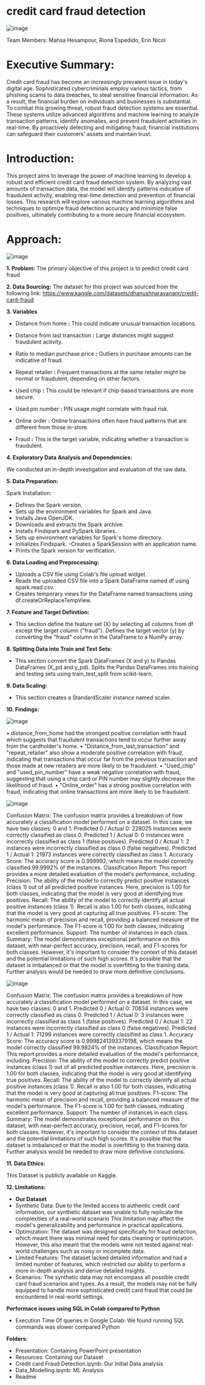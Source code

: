 # credit card fraud detection

![image](https://github.com/user-attachments/assets/32cce6b1-83bc-41da-8843-7e4f8510ce98)




Team Members: Mahsa Hesampour, Riona Espedido, Erin Nicol

# Executive Summary:

Credit card fraud has become an increasingly prevalent issue in today's digital age.
Sophisticated cybercriminals employ various tactics, from phishing scams to data breaches, to steal sensitive financial information. As a result, the financial burden on individuals and businesses is substantial. To combat this growing threat, robust fraud detection systems are essential. These systems utilize advanced algorithms and machine learning to analyze transaction patterns, identify anomalies, and prevent fraudulent activities in real-time. By proactively detecting and mitigating fraud, financial institutions can safeguard their customers' assets and maintain trust.  

# Introduction:
 
This project aims to leverage the power of machine learning to develop a robust and efficient credit card fraud detection system. By analyzing vast amounts of transaction data, the model will identify patterns indicative of fraudulent activity, enabling real-time detection and prevention of financial losses. This research will explore various machine learning algorithms and techniques to optimize fraud detection accuracy and minimize false positives, ultimately contributing to a more secure financial ecosystem.

# Approach:

![image](https://github.com/user-attachments/assets/b68a7a9e-5ab4-42f8-8380-835a0aa91f84)

**1. Problem:**
The primary objective of this project is to predict credit card fraud

**2. Data Sourcing:**
The dataset for this project was sourced from the following link:
https://www.kaggle.com/datasets/dhanushnarayananr/credit-card-fraud

**3. Variables**

- Distance from home **:** This could indicate unusual transaction locations.

- Distance from last transaction **:** Large distances might suggest fraudulent activity.

- Ratio to median purchase price **:** Outliers in purchase amounts can be indicative of fraud.

- Repeat retailer **:** Frequent transactions at the same retailer might be normal or fraudulent, depending on other factors.

- Used chip **:** This could be relevant if chip-based transactions are more secure.

- Used pin number **:** PIN usage might correlate with fraud risk.

- Online order **:** Online transactions often have fraud patterns that are different from those in-store.

- Fraud **:** This is the target variable, indicating whether a transaction is fraudulent.

**4. Exploratory Data Analysis and Dependencies:**

We conducted an in-depth investigation and evaluation of the raw data. 


**5. Data Preparation:**

Spark Installation:

- Defines the Spark version.
- Sets up the environment variables for Spark and Java.
- Installs Java OpenJDK.
- Downloads and extracts the Spark archive.
- Installs Findspark and PySpark libraries.
- Sets up environment variables for Spark's home directory.
- Initializes Findspark.
 -Creates a SparkSession with an application name.
- Prints the Spark version for verification.

**6. Data Loading and Preprocessing:**

- Uploads a CSV file using Colab's file upload widget.
- Reads the uploaded CSV file into a Spark DataFrame named df using spark.read.csv.
- Creates temporary views for the DataFrame named transactions using df.createOrReplaceTempView.
  
**7. Feature and Target Definition:**

- This section define the feature set (X) by selecting all columns from df except the target column ("fraud").
Defines the target vector (y) by converting the "fraud" column in the DataFrame to a NumPy array.

**8. Splitting Data into Train and Test Sets:**

- This section convert the Spark DataFrames (X and y) to Pandas DataFrames (X_pd and y_pd).
Splits the Pandas DataFrames into training and testing sets using train_test_split from scikit-learn.

**9. Data Scaling:**

- This section creates a StandardScaler instance named scaler.


**10. Findings:**

![image](https://github.com/user-attachments/assets/0099620a-9bf7-458f-a52a-024a6aabd776)

•  distance_from_home  had the strongest positive correlation with fraud  which suggests that fraudulent transactions tend to occur further away from the cardholder's home. 
•  "Distance_from_last_transaction" and "repeat_retailer" also show a moderate positive correlation with fraud, indicating that transactions that occur far from the previous transaction and those made at new retailers are more likely to be fraudulent. 
•  "Used_chip" and "used_pin_number" have a weak negative correlation with fraud, suggesting that using a chip card or PIN number may slightly decrease the likelihood of fraud. 
•  "Online_order" has a strong positive correlation with fraud, indicating that online transactions are more likely to be fraudulent.



![image](https://github.com/user-attachments/assets/8931a658-eabb-48de-abea-e5c5a92fbad3)

Confusion Matrix:
The confusion matrix provides a breakdown of how accurately a classification model performed on a dataset. In this case, we have two classes: 0 and 1.
Predicted 0 / Actual 0: 228025 instances were correctly classified as class 0.
Predicted 1 / Actual 0: 0 instances were incorrectly classified as class 1 (false positives).
Predicted 0 / Actual 1: 2 instances were incorrectly classified as class 0 (false negatives).
Predicted 1 / Actual 1: 21973 instances were correctly classified as class 1.
Accuracy Score:
The accuracy score is 0.999992, which means the model correctly classified 99.9992% of the instances.
Classification Report:
This report provides a more detailed evaluation of the model's performance, including:
Precision: The ability of the model to correctly predict positive instances (class 1) out of all predicted positive instances. Here, precision is 1.00 for both classes, indicating that the model is very good at identifying true positives.
Recall: The ability of the model to correctly identify all actual positive instances (class 1). Recall is also 1.00 for both classes, indicating that the model is very good at capturing all true positives.
F1-score: The harmonic mean of precision and recall, providing a balanced measure of the model's performance. The F1-score is 1.00 for both classes, indicating excellent performance.
Support: The number of instances in each class.
Summary:
The model demonstrates exceptional performance on this dataset, with near-perfect accuracy, precision, recall, and F1-scores for both classes. However, it's important to consider the context of this dataset and the potential limitations of such high scores. It's possible that the dataset is imbalanced or that the model is overfitting to the training data. Further analysis would be needed to draw more definitive conclusions.


![image](https://github.com/user-attachments/assets/35bd2184-9013-48b7-81a4-6d6d61ba4019)



Confusion Matrix:
The confusion matrix provides a breakdown of how accurately a classification model performed on a dataset. In this case, we have two classes: 0 and 1.
Predicted 0 / Actual 0: 70834 instances were correctly classified as class 0.
Predicted 1 / Actual 0: 3 instances were incorrectly classified as class 1 (false positives).
Predicted 0 / Actual 1: 22 instances were incorrectly classified as class 0 (false negatives).
Predicted 1 / Actual 1: 71299 instances were correctly classified as class 1.
Accuracy Score:
The accuracy score is 0.9998241393379198, which means the model correctly classified 99.9824% of the instances.
Classification Report:
This report provides a more detailed evaluation of the model's performance, including:
Precision: The ability of the model to correctly predict positive instances (class 1) out of all predicted positive instances. Here, precision is 1.00 for both classes, indicating that the model is very good at identifying true positives.
Recall: The ability of the model to correctly identify all actual positive instances (class 1). Recall is also 1.00 for both classes, indicating that the model is very good at capturing all true positives.
F1-score: The harmonic mean of precision and recall, providing a balanced measure of the model's performance. The F1-score is 1.00 for both classes, indicating excellent performance.
Support: The number of instances in each class.
Summary:
The model demonstrates exceptional performance on this dataset, with near-perfect accuracy, precision, recall, and F1-scores for both classes. However, it's important to consider the context of this dataset and the potential limitations of such high scores. It's possible that the dataset is imbalanced or that the model is overfitting to the training data. Further analysis would be needed to draw more definitive conclusions.

**11. Data Ethics:**

This Dataset is publicly available on Kaggle.

**12. Limitations:**
- **Our Dataset**
- Synthetic Data: Due to the limited access to authentic credit card information, our synthetic dataset was unable to fully replicate the complexities of a real-world scenario This limitation may affect the model's generalizability and performance in practical applications.
- Optimization: The dataset was designed specifically for fraud detection, which meant there was minimal need for data cleaning or optimization. However, this also meant that the models were not tested against real-world challenges such as noisy or incomplete data.
- Limited Features: The dataset lacked detailed information and had a limited number of features, which restricted our ability to perform a more in-depth analysis and derive detailed insights.
- Scenarios: The synthetic data may not encompass all possible credit card fraud scenarios and types. As a result, the models may not be fully equipped to handle more sophisticated credit card fraud that could be encountered in real-world settings.

**Performace issues using SQL in Colab compared to Python** 
- Execution Time Of  queries in Google Colab: We found running SQL commands was slower compared Python  

    

**Folders:**

- Presentation: Containing PowerPoint presentation
- Resources: Containing our Dataset
- Credit card Fraud Detection.ipynb: Our Initial Data analysis
- Data_Modelling.ipynb: ML Analysis
- Readme




